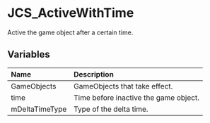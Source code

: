 # JCS_ActiveWithTime

Active the game object after a certain time.

## Variables

| Name           | Description                          |
|:---------------|:-------------------------------------|
| GameObjects    | GameObjects that take effect.        |
| time           | Time before inactive the game object. |
| mDeltaTimeType | Type of the delta time.              |
